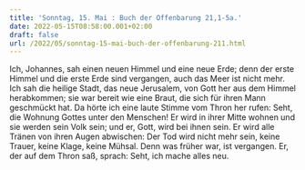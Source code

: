 ```yaml
---
title: 'Sonntag, 15. Mai : Buch der Offenbarung 21,1-5a.'
date: 2022-05-15T08:58:00.001+02:00
draft: false
url: /2022/05/sonntag-15-mai-buch-der-offenbarung-211.html
---
```


Ich, Johannes, sah einen neuen Himmel und eine neue Erde; denn der erste Himmel und die erste Erde sind vergangen, auch das Meer ist nicht mehr. Ich sah die heilige Stadt, das neue Jerusalem, von Gott her aus dem Himmel herabkommen; sie war bereit wie eine Braut, die sich für ihren Mann geschmückt hat. Da hörte ich eine laute Stimme vom Thron her rufen: Seht, die Wohnung Gottes unter den Menschen! Er wird in ihrer Mitte wohnen und sie werden sein Volk sein; und er, Gott, wird bei ihnen sein. Er wird alle Tränen von ihren Augen abwischen: Der Tod wird nicht mehr sein, keine Trauer, keine Klage, keine Mühsal. Denn was früher war, ist vergangen. Er, der auf dem Thron saß, sprach: Seht, ich mache alles neu.